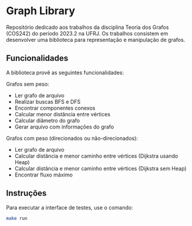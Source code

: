 # Graph Library
Repositório dedicado aos trabalhos da disciplina Teoria dos Grafos (COS242) do período 2023.2 na UFRJ.
Os trabalhos consistem em desenvolver uma biblioteca para representação e manipulação de grafos.

## Funcionalidades
A biblioteca provê as seguintes funcionalidades:

Grafos sem peso:
* Ler grafo de arquivo
* Realizar buscas BFS e DFS
* Encontrar componentes conexos
* Calcular menor distância entre vértices
* Calcular diâmetro do grafo
* Gerar arquivo com informações do grafo

Grafos com peso (direcionados ou não-direcionados):
* Ler grafo de arquivo
* Calcular distância e menor caminho entre vértices (Dijkstra usando Heap)
* Calcular distância e menor caminho entre vértices (Dijkstra sem Heap)
* Encontrar fluxo máximo

## Instruções
Para executar a interface de testes, use o comando:
```bash
make run
```
